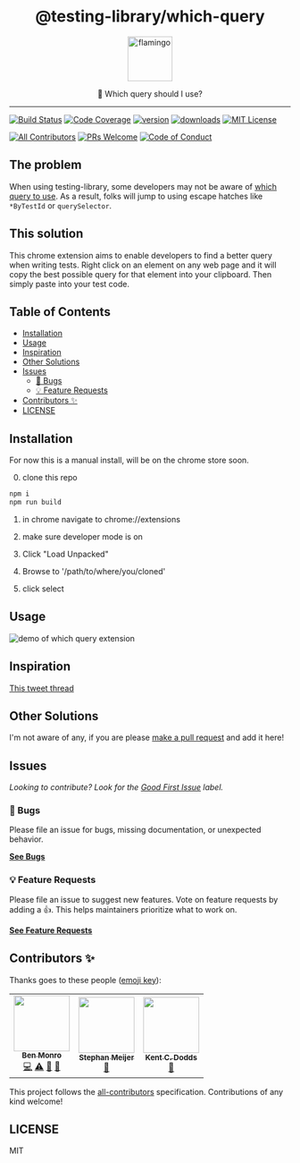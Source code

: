 <div align="center">
<h1>@testing-library/which-query</h1>
<a href="https://www.joypixels.com/profiles/emoji/flamingo">
    <img
    height="80"
    width="80"
    alt="flamingo"
    src="https://raw.githubusercontent.com/testing-library/which-query/master/other/flamingo.png"
  />
</a>
<p>🦩 Which query should I use?</p>
</div>

---

<!-- prettier-ignore-start -->
[![Build Status][build-badge]][build]
[![Code Coverage][coverage-badge]][coverage]
[![version][version-badge]][package]
[![downloads][downloads-badge]][npmtrends]
[![MIT License][license-badge]][license]

[![All Contributors](https://img.shields.io/badge/all_contributors-1-orange.svg?style=flat-square)](#contributors-)
[![PRs Welcome][prs-badge]][prs]
[![Code of Conduct][coc-badge]][coc]
<!-- prettier-ignore-end -->

## The problem

When using testing-library, some developers may not be aware of
[which query to use](https://testing-library.com/docs/guide-which-query). As a
result, folks will jump to using escape hatches like `*ByTestId` or
`querySelector`.

## This solution

This chrome extension aims to enable developers to find a better query when writing tests. Right click on an element on any web page and it will copy the best possible query for that element into your clipboard.  Then simply paste into your test code.

## Table of Contents

<!-- START doctoc generated TOC please keep comment here to allow auto update -->
<!-- DON'T EDIT THIS SECTION, INSTEAD RE-RUN doctoc TO UPDATE -->

- [Installation](#installation)
- [Usage](#usage)
- [Inspiration](#inspiration)
- [Other Solutions](#other-solutions)
- [Issues](#issues)
  - [🐛 Bugs](#-bugs)
  - [💡 Feature Requests](#-feature-requests)
- [Contributors ✨](#contributors-)
- [LICENSE](#license)

<!-- END doctoc generated TOC please keep comment here to allow auto update -->

## Installation

For now this is a manual install, will be on the chrome store soon.

0. clone this repo

```bash
npm i
npm run build
```

1. in chrome navigate to chrome://extensions

2. make sure developer mode is on

3. Click "Load Unpacked"

4. Browse to '/path/to/where/you/cloned'

5. click select

## Usage

<img
 alt="demo of which query extension"
 src="https://raw.githubusercontent.com/testing-library/which-query/master/other/demo.gif" />

## Inspiration

[This tweet thread](https://twitter.com/benmonro/status/1264551204127780870?s=20)

## Other Solutions

I'm not aware of any, if you are please [make a pull request][prs] and add it
here!

## Issues

_Looking to contribute? Look for the [Good First Issue][good-first-issue]
label._

### 🐛 Bugs

Please file an issue for bugs, missing documentation, or unexpected behavior.

[**See Bugs**][bugs]

### 💡 Feature Requests

Please file an issue to suggest new features. Vote on feature requests by adding
a 👍. This helps maintainers prioritize what to work on.

[**See Feature Requests**][requests]

## Contributors ✨

Thanks goes to these people ([emoji key][emojis]):

<!-- ALL-CONTRIBUTORS-LIST:START - Do not remove or modify this section -->
<!-- prettier-ignore-start -->
<!-- markdownlint-disable -->
<table>
  <tr>
    <td align="center"><a href="https://github.com/benmonro"><img src="https://avatars3.githubusercontent.com/u/399236?v=4" width="100px;" alt=""/><br /><sub><b>Ben Monro</b></sub></a><br /><a href="https://github.com/testing-library/which-query/commits?author=benmonro" title="Code">💻</a> <a href="https://github.com/testing-library/which-query/commits?author=benmonro" title="Tests">⚠️</a> <a href="#ideas-benmonro" title="Ideas, Planning, & Feedback">🤔</a> <a href="https://github.com/testing-library/which-query/commits?author=benmonro" title="Documentation">📖</a></td>
    <td align="center"><a href="https://github.com/smeijer"><img src="https://avatars1.githubusercontent.com/u/1196524?v=4" width="100px;" alt=""/><br /><sub><b>Stephan Meijer</b></sub></a><br /><a href="#ideas-smeijer" title="Ideas, Planning, & Feedback">🤔</a></td>
    <td align="center"><a href="https://kentcdodds.com"><img src="https://avatars0.githubusercontent.com/u/1500684?v=4" width="100px;" alt=""/><br /><sub><b>Kent C. Dodds</b></sub></a><br /><a href="#ideas-kentcdodds" title="Ideas, Planning, & Feedback">🤔</a></td>
  </tr>
</table>

<!-- markdownlint-enable -->
<!-- prettier-ignore-end -->

<!-- ALL-CONTRIBUTORS-LIST:END -->

This project follows the [all-contributors][all-contributors] specification.
Contributions of any kind welcome!

## LICENSE

MIT

<!-- prettier-ignore-start -->
[npm]: https://www.npmjs.com
[node]: https://nodejs.org
[build-badge]: https://img.shields.io/travis/com/testing-library/which-query.svg?style=flat-square
[build]: https://travis-ci.com/testing-library/which-query
[coverage-badge]: https://img.shields.io/codecov/c/github/testing-library/which-query.svg?style=flat-square
[coverage]: https://codecov.io/github/testing-library/which-query
[version-badge]: https://img.shields.io/npm/v/@testing-library/which-query.svg?style=flat-square
[package]: https://www.npmjs.com/package/@testing-library/which-query
[downloads-badge]: https://img.shields.io/npm/dm/@testing-library/which-query.svg?style=flat-square
[npmtrends]: http://www.npmtrends.com/@testing-library/which-query
[license-badge]: https://img.shields.io/npm/l/@testing-library/which-query.svg?style=flat-square
[license]: https://github.com/testing-library/which-query/blob/master/LICENSE
[prs-badge]: https://img.shields.io/badge/PRs-welcome-brightgreen.svg?style=flat-square
[prs]: http://makeapullrequest.com
[coc-badge]: https://img.shields.io/badge/code%20of-conduct-ff69b4.svg?style=flat-square
[coc]: https://github.com/testing-library/which-query/blob/master/other/CODE_OF_CONDUCT.md
[emojis]: https://github.com/all-contributors/all-contributors#emoji-key
[all-contributors]: https://github.com/all-contributors/all-contributors
[bugs]: https://github.com/testing-library/which-query/issues?utf8=%E2%9C%93&q=is%3Aissue+is%3Aopen+sort%3Acreated-desc+label%3Abug
[requests]: https://github.com/testing-library/which-query/issues?utf8=%E2%9C%93&q=is%3Aissue+is%3Aopen+sort%3Areactions-%2B1-desc+label%3Aenhancement
[good-first-issue]: https://github.com/testing-library/which-query/issues?utf8=%E2%9C%93&q=is%3Aissue+is%3Aopen+sort%3Areactions-%2B1-desc+label%3Aenhancement+label%3A%22good+first+issue%22
<!-- prettier-ignore-end -->
